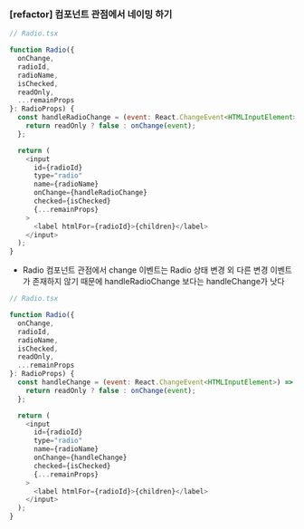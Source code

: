### [refactor] 컴포넌트 관점에서 네이밍 하기

```javascript
// Radio.tsx

function Radio({
  onChange,
  radioId,
  radioName,
  isChecked,
  readOnly,
  ...remainProps
}: RadioProps) {
  const handleRadioChange = (event: React.ChangeEvent<HTMLInputElement>) => {
    return readOnly ? false : onChange(event);
  };

  return (
    <input
      id={radioId}
      type="radio"
      name={radioName}
      onChange={handleRadioChange}
      checked={isChecked}
      {...remainProps}
    >
      <label htmlFor={radioId}>{children}</label>
    </input>
  );
}
```

- Radio 컴포넌트 관점에서 change 이벤트는 Radio 상태 변경 외 다른 변경 이벤트가 존재하지 않기 때문에 handleRadioChange 보다는 handleChange가 낫다

```javascript
// Radio.tsx

function Radio({
  onChange,
  radioId,
  radioName,
  isChecked,
  readOnly,
  ...remainProps
}: RadioProps) {
  const handleChange = (event: React.ChangeEvent<HTMLInputElement>) => {
    return readOnly ? false : onChange(event);
  };

  return (
    <input
      id={radioId}
      type="radio"
      name={radioName}
      onChange={handleChange}
      checked={isChecked}
      {...remainProps}
    >
      <label htmlFor={radioId}>{children}</label>
    </input>
  );
}
```

